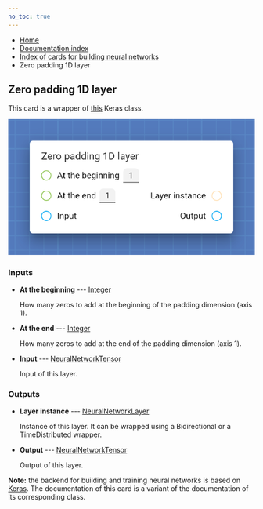 ```yaml
---
no_toc: true
---
```


<ul class="breadcrumb">
    <li><a href="">Home</a></li>
    <li><a href="documentation">Documentation index</a></li>
    <li><a href="neural_network_cards/">Index of cards for building neural networks</a></li>
    <li>Zero padding 1D layer</li>
</ul>

## Zero padding 1D layer

This card is a wrapper of [this](https://keras.io/api/layers/reshaping_layers/zero_padding1d/) Keras class.

!["Zero padding 1D layer" card](assets/img/neural_network_cards/layer_ZeroPadding1D.png)


### Inputs


* **At the beginning** --- [Integer](types/Integer)

  How many zeros to add at the beginning of the padding dimension (axis 1).

* **At the end** --- [Integer](types/Integer)

  How many zeros to add at the end of the padding dimension (axis 1).

* **Input** --- [NeuralNetworkTensor](types/NeuralNetworkTensor)

  Input of this layer.





### Outputs


* **Layer instance** --- [NeuralNetworkLayer](types/NeuralNetworkLayer)

  Instance of this layer. It can be wrapped using a Bidirectional or a TimeDistributed wrapper.

* **Output** --- [NeuralNetworkTensor](types/NeuralNetworkTensor)

  Output of this layer.






**Note:** the backend for building and training neural networks is based on [Keras](https://keras.io/). The documentation of this card is a variant of the documentation of its corresponding class.